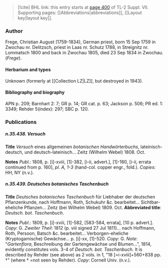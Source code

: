 > [!cite] BHL link: this entry starts at [page 400](https://www.biodiversitylibrary.org/item/103834#page/422/mode/1up) of TL-2 Suppl. VII.
> Supporting pages: [[Abbreviations|abbreviations]], [[Layout key|layout key]].

### Author

Frege, Christian August (1759-1834), German priest, born 15 Sep 1759 in Zwochau nr. Delitzsch, priest in Laas nr. Schutz 1788, in Streignitz nr. Lommatsch 1800 and back in Zwochau 1805, died 23 Sep 1834 in Zwochau. (*Frege*).

#### Herbarium and types

Unknown (formerly at [[Collection LZ|LZ]], but destroyed in 1943).

#### Bibliography and biography

APN p. 209; Barnhart 2: 7; GR p. 14; GR cat. p. 63; Jackson p. 506; PR ed. 1: 3349; Rehder 5(index): 297; SBC p. 120.

### Publications

##### n.35.438. Versuch

**Title**
*Versuch* eines allgemeinen *botanischen Handwörterbuchs*, lateinisch-deutsch, und deutsch-lateinisch... Zeitz (Wilhelm Webel) 1808. Oct.

**Notes**
*Publ*.: 1808, p. \[i\]-xviii, \[1\]-382, \[i-ii, advert.\], \[1\]-160, \[i-ii, errata continued from p. 160\], *pl. A, 1-3* (hand-col. copper engr., fold.). *Copies*: HH, NY (n.v.).

##### n.35.439. Deutsches botanisches Taschenbuch

**Title**
*Deutsches botanisches Taschenbuch* für Liebhaber der deutschen Pflanzenkunde, nach Hoffmann, Roth, Schukuhr &c. bearbeitet... Sichtbar-eheliche Pflanzen... Zeitz (bei Wilhelm Webel) 1809. Oct.
**Abbreviated title**: *Deutsch. bot. Taschenbuch*.

**Notes**
*Publ*.: 1809, p. \[i\]-xviii, \[1\]-582, \[583-584, errata\], \[10 p. advert.\]. *Copy*: G.
*Zweiter Theil*: 1812 (p. viii signed 27 Jul 1811)... nach Hoffmann, Roth, Persoon, Batsch &c. bearbeitet... Verborgen-eheliche (Kryptogamische) Gewächse... p. \[i\]-xx, \[1\]-520.
*Copy*: G.
*Note*: "*Gartenflora*, Beschreibung der Gartengewächse und Blumen...", 1814, evidently constitutes vols. 3-4 of *Deutsch. bot. Taschenbuch.* It is described by Rehder (see above) as 2 vols. in 1, "18 \[=i-xviii\]+560+838 pp. †" (where † =not seen by Rehder). *Copy*: Cornell Univ. (n.v.).


